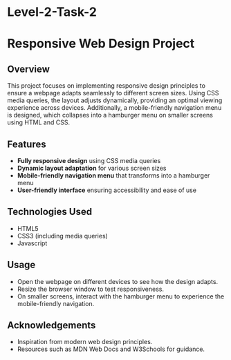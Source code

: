 # Level-2-Task-2

# Responsive Web Design Project

## Overview
This project focuses on implementing responsive design principles to ensure a webpage adapts seamlessly to different screen sizes. Using CSS media queries, the layout adjusts dynamically, providing an optimal viewing experience across devices. Additionally, a mobile-friendly navigation menu is designed, which collapses into a hamburger menu on smaller screens using HTML and CSS.

## Features
- **Fully responsive design** using CSS media queries
- **Dynamic layout adaptation** for various screen sizes
- **Mobile-friendly navigation menu** that transforms into a hamburger menu
- **User-friendly interface** ensuring accessibility and ease of use

## Technologies Used
- HTML5
- CSS3 (including media queries)
- Javascript

## Usage
- Open the webpage on different devices to see how the design adapts.
- Resize the browser window to test responsiveness.
- On smaller screens, interact with the hamburger menu to experience the mobile-friendly navigation.

## Acknowledgements
- Inspiration from modern web design principles.
- Resources such as MDN Web Docs and W3Schools for guidance.

